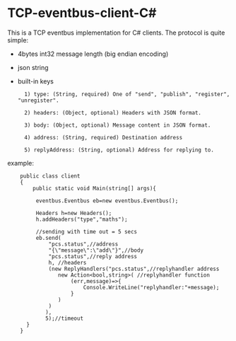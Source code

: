 # TCP-eventbus-client-C\#

This is a TCP eventbus implementation for C# clients. The protocol is quite simple:

* 4bytes int32 message length (big endian encoding)
* json string
* built-in keys
        
        1) type: (String, required) One of "send", "publish", "register", "unregister".
        
        2) headers: (Object, optional) Headers with JSON format.
        
        3) body: (Object, optional) Message content in JSON format.
        
        4) address: (String, required) Destination address
        
        5) replyAddress: (String, optional) Address for replying to.
        

example:

        public class client
        {
            public static void Main(string[] args){
             
             eventbus.Eventbus eb=new eventbus.Eventbus();
            
             Headers h=new Headers();
             h.addHeaders("type","maths");

             //sending with time out = 5 secs
             eb.send(
                 "pcs.status",//address
                 "{\"message\":\"add\"}",//body
                 "pcs.status",//reply address
                 h, //headers
                 (new ReplyHandlers("pcs.status",//replyhandler address
                    new Action<bool,string>( //replyhandler function
                        (err,message)=>{
                            Console.WriteLine("replyhandler:"+message);
                        }
                    )
                 )
                ),
                5);//timeout
          }
        }

